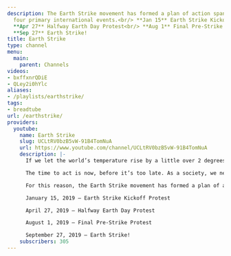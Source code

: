 ```yaml
---
description: The Earth Strike movement has formed a plan of action spanning 2019 with
  four primary international events.<br/> **Jan 15** Earth Strike Kickoff Protest<br/>
  **Apr 27** Halfway Earth Day Protest<br/> **Aug 1** Final Pre-Strike Protest<br/>
  **Sep 27** Earth Strike!
title: Earth Strike
type: channel
menu:
  main:
    parent: Channels
videos:
- bxffxnrQDiE
- QLey2i0hYlc
aliases:
- /playlists/earthstrike/
tags:
- breadtube
url: /earthstrike/
providers:
  youtube:
    name: Earth Strike
    slug: UCLtRV0bzB5vW-91B4TomNuA
    url: https://www.youtube.com/channel/UCLtRV0bzB5vW-91B4TomNuA
    description: |-
      If we let the world’s temperature rise by a little over 2 degrees Celsius, the results will be catastrophic - sea levels will rise to untenable levels, heat waves will become far more common, freshwater will become even more scarce, and many more effects besides.

      The time to act is now, before it’s too late. As a society, we need to change our course.

      For this reason, the Earth Strike movement has formed a plan of action spanning 2019 with four primary international events.

      January 15, 2019 – Earth Strike Kickoff Protest

      April 27, 2019 – Halfway Earth Day Protest

      August 1, 2019 – Final Pre-Strike Protest

      September 27, 2019 – Earth Strike!
    subscribers: 305
---
```

